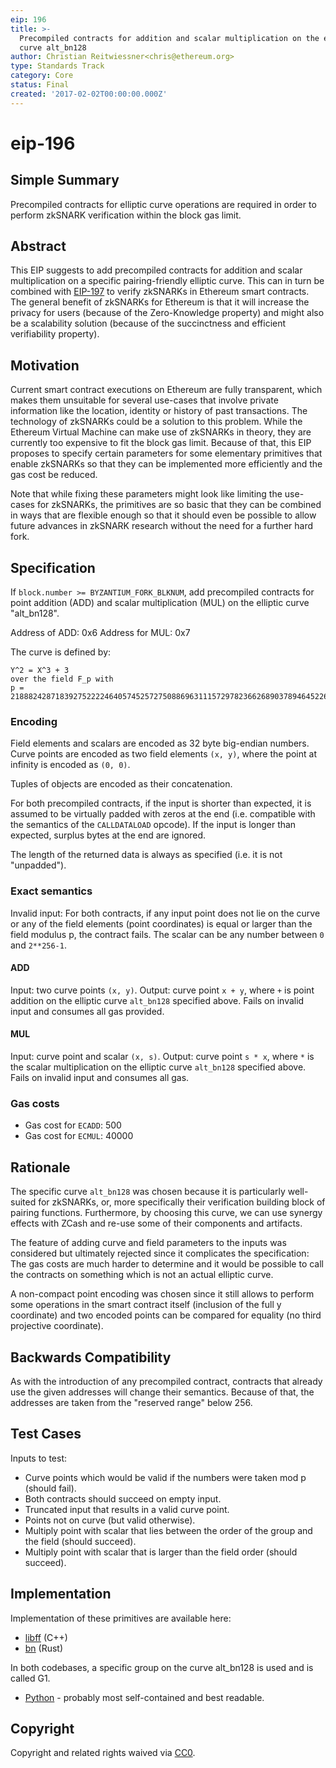 ```yaml
---
eip: 196
title: >-
  Precompiled contracts for addition and scalar multiplication on the elliptic
  curve alt_bn128
author: Christian Reitwiessner<chris@ethereum.org>
type: Standards Track
category: Core
status: Final
created: '2017-02-02T00:00:00.000Z'
---
```


# eip-196

## Simple Summary

Precompiled contracts for elliptic curve operations are required in order to perform zkSNARK verification within the block gas limit.

## Abstract

This EIP suggests to add precompiled contracts for addition and scalar multiplication on a specific pairing-friendly elliptic curve. This can in turn be combined with [EIP-197](eip-197.md) to verify zkSNARKs in Ethereum smart contracts. The general benefit of zkSNARKs for Ethereum is that it will increase the privacy for users \(because of the Zero-Knowledge property\) and might also be a scalability solution \(because of the succinctness and efficient verifiability property\).

## Motivation

Current smart contract executions on Ethereum are fully transparent, which makes them unsuitable for several use-cases that involve private information like the location, identity or history of past transactions. The technology of zkSNARKs could be a solution to this problem. While the Ethereum Virtual Machine can make use of zkSNARKs in theory, they are currently too expensive to fit the block gas limit. Because of that, this EIP proposes to specify certain parameters for some elementary primitives that enable zkSNARKs so that they can be implemented more efficiently and the gas cost be reduced.

Note that while fixing these parameters might look like limiting the use-cases for zkSNARKs, the primitives are so basic that they can be combined in ways that are flexible enough so that it should even be possible to allow future advances in zkSNARK research without the need for a further hard fork.

## Specification

If `block.number >= BYZANTIUM_FORK_BLKNUM`, add precompiled contracts for point addition \(ADD\) and scalar multiplication \(MUL\) on the elliptic curve "alt\_bn128".

Address of ADD: 0x6 Address for MUL: 0x7

The curve is defined by:

```text
Y^2 = X^3 + 3
over the field F_p with
p = 21888242871839275222246405745257275088696311157297823662689037894645226208583
```

### Encoding

Field elements and scalars are encoded as 32 byte big-endian numbers. Curve points are encoded as two field elements `(x, y)`, where the point at infinity is encoded as `(0, 0)`.

Tuples of objects are encoded as their concatenation.

For both precompiled contracts, if the input is shorter than expected, it is assumed to be virtually padded with zeros at the end \(i.e. compatible with the semantics of the `CALLDATALOAD` opcode\). If the input is longer than expected, surplus bytes at the end are ignored.

The length of the returned data is always as specified \(i.e. it is not "unpadded"\).

### Exact semantics

Invalid input: For both contracts, if any input point does not lie on the curve or any of the field elements \(point coordinates\) is equal or larger than the field modulus p, the contract fails. The scalar can be any number between `0` and `2**256-1`.

#### ADD

Input: two curve points `(x, y)`. Output: curve point `x + y`, where `+` is point addition on the elliptic curve `alt_bn128` specified above. Fails on invalid input and consumes all gas provided.

#### MUL

Input: curve point and scalar `(x, s)`. Output: curve point `s * x`, where `*` is the scalar multiplication on the elliptic curve `alt_bn128` specified above. Fails on invalid input and consumes all gas.

### Gas costs

* Gas cost for `ECADD`: 500
* Gas cost for `ECMUL`: 40000

## Rationale

The specific curve `alt_bn128` was chosen because it is particularly well-suited for zkSNARKs, or, more specifically their verification building block of pairing functions. Furthermore, by choosing this curve, we can use synergy effects with ZCash and re-use some of their components and artifacts.

The feature of adding curve and field parameters to the inputs was considered but ultimately rejected since it complicates the specification: The gas costs are much harder to determine and it would be possible to call the contracts on something which is not an actual elliptic curve.

A non-compact point encoding was chosen since it still allows to perform some operations in the smart contract itself \(inclusion of the full y coordinate\) and two encoded points can be compared for equality \(no third projective coordinate\).

## Backwards Compatibility

As with the introduction of any precompiled contract, contracts that already use the given addresses will change their semantics. Because of that, the addresses are taken from the "reserved range" below 256.

## Test Cases

Inputs to test:

* Curve points which would be valid if the numbers were taken mod p \(should fail\).
* Both contracts should succeed on empty input.
* Truncated input that results in a valid curve point.
* Points not on curve \(but valid otherwise\).
* Multiply point with scalar that lies between the order of the group and the field \(should succeed\).
* Multiply point with scalar that is larger than the field order \(should succeed\).

## Implementation

Implementation of these primitives are available here:

* [libff](https://github.com/scipr-lab/libff/blob/master/libff/algebra/curves/alt_bn128/alt_bn128_g1.cpp) \(C++\)
* [bn](https://github.com/zcash/bn/blob/master/src/groups/mod.rs) \(Rust\)

In both codebases, a specific group on the curve alt\_bn128 is used and is called G1.

* [Python](https://github.com/ethereum/py_pairing/blob/master/py_ecc/bn128/bn128_curve.py) - probably most self-contained and best readable.

## Copyright

Copyright and related rights waived via [CC0](https://creativecommons.org/publicdomain/zero/1.0/).

